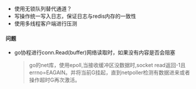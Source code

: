 * 使用无锁队列替代通道？
* 写操作统一写入日志，保证日志与redis内存的一致性
* 使用多线程客户端进行压测




#### 问题
* go协程进行conn.Read(buffer)网络读取时，如果没有内容是否会阻塞
    > go的net库，使用epoll,当接收缓冲区没数据时,socket read返回-1且errno=EAGAIN。并将当前G挂起，直到netpoller检测有数据进来或者操作超时G再次激活。

